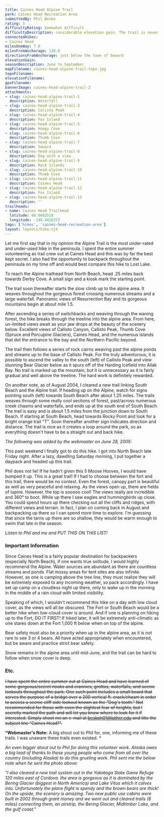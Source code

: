 ```yaml
---
title: Caines Head Alpine Trail
park: Caines Head Recreation Area
submittedBy: Phil Beske
rating: 5
difficultyRating: Somewhat difficult
difficultyDescription: considerable elevation gain. The trail is never extremely steep but is a constant 3 mile uphill climb up to about 2,000 ft.
connectedHikes:
- Caines Head
milesOneWay: 7.0
milesFromAnchorage: 120.0
directionsFromAnchorage: just below the town of Seward
elevationGain: 
seasonDescription: June to September
mapFilename: caines-head-alpine-trail-topo.jpg
topoFilename: 
elevationFilename: 
gpxFilename: 
bannerImage: caines-head-alpine-trail-2
attachments:
- slug: caines-head-alpine-trail-1
  description: Waterfall
- slug: caines-head-alpine-trail-3
  description: Calisto Peak
- slug: caines-head-alpine-trail-4
  description: Fox Island
- slug: caines-head-alpine-trail-5
  description: Humpy Cove
- slug: caines-head-alpine-trail-6
  description: Thumb Cove
- slug: caines-head-alpine-trail-7
  description: Seward
- slug: caines-head-alpine-trail-8
  description: Dog with a view
- slug: caines-head-alpine-trail-9
  description: Rock Islands
- slug: caines-head-alpine-trail-10
  description: Thumb Cove
- slug: caines-head-alpine-trail-11
  description: Caines Head
- slug: caines-head-alpine-trail-12
  description: Fox Island
- slug: caines-head-alpine-trail-13
  description: ''
trailheads:
- name: Caines Head Trailhead
  latitude: 60.0682518
  longitude: -149.4426372
tags: ['hikes', 'caines-head-recreation-area']
layout: layouts/hike.njk
---
```

Let me first say that in my opinion the Alpine Trail is the most under-rated and under-used hike in the peninsula. I spent the entire summer volunteering as trail crew out at Caines Head and this was by far the best kept secret. I also had the opportunity to backpack throughout the peninsula on my time off and would best compare this hike to Lost Lake.

To reach the Alpine trailhead from North Beach, head .25 miles back towards Derby Cove. A small sign and a kiosk mark the starting point.

The trail soon thereafter starts the slow climb up to the alpine area. It weaves throughout the gorgeous forest crossing numerous streams and a large waterfall. Panoramic views of Resurrection Bay and its gorgeous mountains begin at about mile 1.5.

After ascending a series of switchbacks and weaving through the waning forest, the hike breaks through the treeline into the alpine area. From here, un-limited views await as your jaw drops at the beauty of the scenery below. Excellent views of Callisto Canyon, Callisto Peak, Thumb Cove (Spruce and Porcupine Glaciers), Caines Head, and the numerous islands that dot the entrance to the bay and the Northern Pacific beyond.

The trail then follows a series of rock cairns weaving past the alpine ponds and streams up to the base of Callisto Peak. For the truly adventurous, it is possible to ascend the valley to the south (left) of Callisto Peak and view stunning Bear Glacier below as it spurs off of the Harding Icefield into Ailak Bay. No trail is marked up the mountain, but it is unnecessary as it is fairly gradual and well above the treeline. The hard work is definitely rewarded.

On another note, as of August 2004, I cleared a new trail linking South Beach and the Alpine trail. If heading up on the Alpine, watch for signs pointing south (left) towards South Beach after about 1.25 miles. The trails weaves through some really cool sections of forest, past/across numerous creek chasms and waterfalls, and ends up at the south end of South Beach. The trail is easy and is about 1.5 miles from the junction down to South Beach. If starting at South Beach, head towards Rocky Point and look for a bright orange trail "T". Soon thereafter another sign indicates direction and distance. The trail is nice as it creates a loop around the park, so as everything doesn't have to be a straight out and back hike.

*The following was added by the webmaster on June 28, 2005:*

This past weekend I finally got to do this hike. I got into North Beach late Friday night. After a lazy, dawdling Saturday morning, I put together a daypack and headed up this trail.

Phil does not lie! If he hadn't given this 5 Moose Hooves, I would have bumped it up. This is a great trail! If I had to choose between the fort and this trail, there would be no contest. Even the forest, canopy part is beautiful as well as very peaceful and relaxing. As the views open up, there are fields of lupine. However, the top is sooooo cool! The views really are incredible and 360° to boot. While up there I saw eagles and hummingbirds up close. You could spend hours up there checking out all the cliffs and ridges, with different views and terrain. In fact, I plan on coming back in August and backpacking up there so I can spend more time to explore. I'm guessing that since the tarns up there are so shallow, they would be warm enough to swim that late in the season.

*Listen to Phil and me and PUT THIS ON THIS LIST!*

### Important Information

Since Caines Head is a fairly popular destination for backpackers (especially North Beach), if one wants true solitude, I would highly recommend the Alpine. Water sources are abundant as there are countless streams and ponds. Flat mossy areas for tent sites are also infinite. However, as one is camping above the tree line, they must realize they will be extremely exposed to any incoming weather, so pack accordingly. I have set up camp on a cloudless night up there, only to wake up in the morning in the middle of a rain cloud with limited visibility.

Speaking of which, I wouldn't recommend this hike on a day with low cloud cover, as the views will all be obscured. The Fort or South Beach would be a better hike when low-cloud cover is around. And if one is planning on hiking up to the Fort, DO IT FIRST! If hiked later, it will be extremely anti-climatic as one stares down at the Fort 1,000 ft below when on top of the alpine.

Bear safety must also be a priority when up in the alpine area, as it is not rare to see 3 or 4 bears. All have acted appropriately when encountered, but be aware and practice strict bear safety.

Snow remains in the alpine area until mid-June, and the trail can be hard to follow when snow cover is deep.

### Etc.

<del datetime="2012-11-05T00:01:16+00:00">I have spent the entire summer out at Caines Head and have learned of some gorgeous/secret nooks and crannies, grottos, waterfalls, and scenic lookouts throughout the park. One such point includes a small board that serves the purpose of a bridge over a 200 vertical ft. crack/chasm in order to access a scenic cliff side lookout known as the "Dog's tooth." Not recommended for those with even the slightest fear of heights, but I secretly marked the path and will let you know where to look for it if interested. Simply shoot me an e-mail at beskph01@luther.edu and title the subject line "Caines Head?".</del>

***Webmaster's Note:** A big shout out to Phil for, one, informing me of these trails. I was unaware these trails even existed. *

*An even bigger shout out to Phil for doing this volunteer work. Alaska owes a big load of thanks to these young people who come from all over the country (including Alaska) to do this grueling work. Phil sent me the below note when he sent the photo above:*

*"I also cleared a new trail system out in the Yakataga State Game Refuge 120 miles east of Cordova. the area is gorgeous as it is dominated by the Bering Glacier (biggest in North America) and Lake Vitus which it calves into. Unfortunately the plane flight is spendy and the brown bears are thick! On the upside, the scenery is amazing. Two new public use cabins were built in 2002 through grant money and we went out and cleared trails (8 miles) connecting them, an airstrip, the Bering Glacier, Midtimber Lake, and the gulf coast."*
